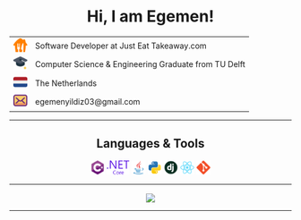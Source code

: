 <h1 align="center">Hi, I am Egemen!</h3>
</h5>

  <table align="center">
    <tr>
      <td align="center" valign="middle">
        <img src="/images/tkwy.svg" height="25"/>
      </td>
      <td>
        Software Developer at Just Eat Takeaway.com
      </td>
    </tr>
    <tr>
      <td align="center" valign="middle">
        <img src="/images/grad.svg" height="25"/>
      </td>
      <td>
        Computer Science & Engineering Graduate from TU Delft
      </td>
    </tr>
    <tr>
      <td align="center" valign="middle">
        <img src="/images/nl.svg" height="25"/>
      </td>
      <td>
        The Netherlands
      </td>
    </tr>
    <tr>
      <td align="center" valign="middle">
        <img src="/images/emails.svg" height="25"/>
      </td>
      <td>
        egemenyildiz03@gmail.com
      </td>
    </tr>
  </table>

<hr>

<h2 align="center">Languages & Tools</h2>

<p align="center">
  <code><img title="C#" height="25" src="/images/cSharp.svg"></code>
  <code><img title=".NetCore" height="25" src="/images/dotnetcore.svg"></code>
  <code><img title="Java" height="25" src="/images/java-original.svg"></code>
   <code><img title="Python" height="25" src="/images/python.svg"></code>
   <code><img title="Django" height="25" src="/images/django.png"></code>
  <code><img title="React" height="25" src="/images/react-original.svg"></code>
  <code><img title="Git" height="25" src="/images/git-original.svg"></code>
 
</p>

<hr>

<p align=center>
  <a href="https://github.com/anuraghazra/github-readme-stats">
  <img height=175 align="center" src="https://github-readme-stats.vercel.app/api/top-langs/?username=egemenyildiz3&hide=c%23,powershell,java&title_color=2aa889&text_color=99d1ce&icon_color=2bbc8a&bg_color=0c1014&langs_count=8&layout=compact" />
  </a>
</p>
<hr>
